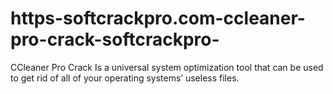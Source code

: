 # https-softcrackpro.com-ccleaner-pro-crack-softcrackpro-
CCleaner Pro Crack  Is a universal system optimization tool that can be used to get rid of all of your operating systems’ useless files.
